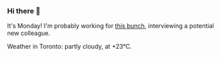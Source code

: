 ### Hi there :wave:

It's Monday! I'm probably working for [this bunch](https://github.com/kohofinancial), interviewing a potential new colleague.

Weather in Toronto: partly cloudy, at +23°C.
